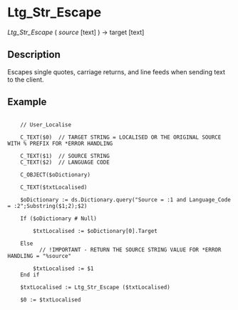 ﻿<!--
    Ltg_Str_Escape ( source [text] ) -> target [text]

    This method is used to escape single quotes, carriage returns, and line feeds when sending text to the client.
-->

# Ltg_Str_Escape

*Ltg_Str_Escape* ( _source_ [text] ) -> target [text]

## Description

Escapes single quotes, carriage returns, and line feeds when sending text to the client. 

## Example

```4d

    // User_Localise
    
    C_TEXT($0)  // TARGET STRING = LOCALISED OR THE ORIGINAL SOURCE WITH % PREFIX FOR *ERROR HANDLING
    
    C_TEXT($1)  // SOURCE STRING
    C_TEXT($2)  // LANGUAGE CODE
    
    C_OBJECT($oDictionary)
    
    C_TEXT($txtLocalised)
    
    $oDictionary := ds.Dictionary.query("Source = :1 and Language_Code = :2";Substring($1;2);$2)
    
    If ($oDictionary # Null)
    	
    	$txtLocalised := $oDictionary[0].Target
    	
    Else 
    	  // !IMPORTANT - RETURN THE SOURCE STRING VALUE FOR *ERROR HANDLING = "%source"
    	
    	$txtLocalised := $1
    End if 
    
    $txtLocalised := Ltg_Str_Escape ($txtLocalised)
    
    $0 := $txtLocalised
```